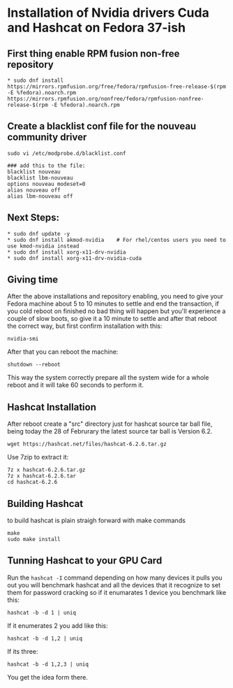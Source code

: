 # Installation of Nvidia drivers Cuda and Hashcat on Fedora 37-ish

## First thing enable RPM fusion non-free repository

```
* sudo dnf install https://mirrors.rpmfusion.org/free/fedora/rpmfusion-free-release-$(rpm -E %fedora).noarch.rpm https://mirrors.rpmfusion.org/nonfree/fedora/rpmfusion-nonfree-release-$(rpm -E %fedora).noarch.rpm
```

## Create a blacklist conf file for the nouveau community driver 

```
sudo vi /etc/modprobe.d/blacklist.conf

### add this to the file:
blacklist nouveau
blacklist lbm-nouveau
options nouveau modeset=0
alias nouveau off
alias lbm-nouveau off
```

## Next Steps:

```
* sudo dnf update -y
* sudo dnf install akmod-nvidia    # For rhel/centos users you need to use kmod-nvidia instead
* sudo dnf install xorg-x11-drv-nvidia
* sudo dnf install xorg-x11-drv-nvidia-cuda
```

## Giving time 

After the above installations and repository enabling, you need to give your Fedora machine about 5 to 10 minutes to settle and end the transaction, if you cold reboot on finished no bad thing will happen but you'll experience a couple of slow boots, so give it a 10 minute to settle and after that reboot the correct way, but first confirm installation with this:

```
nvidia-smi
```

After that you can reboot the machine:

```
shutdown --reboot
```

This way the system correctly prepare all the system wide for a whole reboot and it will take 60 seconds to perform it.

## Hashcat Installation

After reboot create a "src" directory just for hashcat source tar ball file, being today the 28 of Februrary the latest source tar ball is Version 6.2.

```
wget https://hashcat.net/files/hashcat-6.2.6.tar.gz
```

Use 7zip to extract it:

```
7z x hashcat-6.2.6.tar.gz
7z x hashcat-6.2.6.tar
cd hashcat-6.2.6
```

## Building Hashcat

to build hashcat is plain straigh forward with make commands

```
make
sudo make install
```
## Tunning Hashcat to your GPU Card

Run the `hashcat -I` command depending on how many devices it pulls you out you will benchmark hashcat and all the devices that it recognize to set them for password cracking so if it enumarates 1 device you benchmark like this:

```
hashcat -b -d 1 | uniq

```

If it enumerates 2 you add like this:

```
hashcat -b -d 1,2 | uniq
```

If its three:

```
hashcat -b -d 1,2,3 | uniq
```

You get the idea form there.
